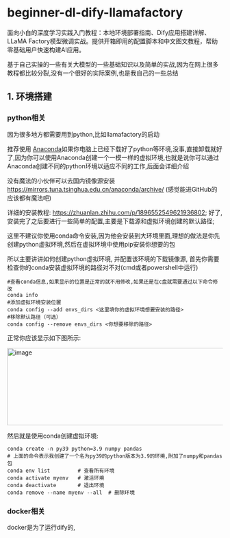 # beginner-dl-dify-llamafactory
面向小白的深度学习实践入门教程：本地环境部署指南、Dify应用搭建详解、LLaMA Factory模型微调实战。提供开箱即用的配置脚本和中文图文教程，帮助零基础用户快速构建AI应用。

基于自己实操的一些有关大模型的一些基础知识以及简单的实战,因为在网上很多教程都比较分裂,没有一个很好的实际案例,也是我自己的一些总结

## 1. 环境搭建
### python相关
因为很多地方都需要用到python,比如llamafactory的启动

推荐使用 [Anaconda](https://www.anaconda.com/download)如果你电脑上已经下载好了python等环境,没事,直接卸载就好了,因为你可以使用Anaconda创建一个一模一样的虚拟环境,也就是说你可以通过Anaconda创建不同的python环境以适应不同的工作,后面会详细介绍

没有魔法的小伙伴可以去国内镜像源安装 https://mirrors.tuna.tsinghua.edu.cn/anaconda/archive/ (感觉能进GitHub的应该都有魔法吧)

详细的安装教程: https://zhuanlan.zhihu.com/p/1896552549621936802; 好了,安装完了之后要进行一些简单的配置,主要是下载源和虚拟环境创建的默认路径;

这里不建议你使用conda命令安装,因为他会安装到大环境里面,理想的做法是你先创建python虚拟环境,然后在虚拟环境中使用pip安装你想要的包

所以主要讲讲如何创建python虚拟环境, 并配置该环境的下载镜像源, 首先你需要检查你的conda安装虚拟环境的路径对不对(cmd或者powershell中运行)

```shell
#查看conda信息,如果显示的位置是正常的就不用修改,如果还是在c盘就需要通过以下命令修改
conda info  
#添加虚拟环境安装位置
conda config --add envs_dirs <这里填你的虚拟环境想要安装的路径>
#移除默认路径（可选）
conda config --remove envs_dirs <你想要移除的路径>
```
正常你应该显示如下图所示:

<img width="1151" height="180" alt="image" src="https://github.com/user-attachments/assets/86769d35-c0a3-4d6c-98d2-c54f1e8df093" />

然后就是使用conda创建虚拟环境:

```shell
conda create -n py39 python=3.9 numpy pandas
# 上面的命令表示我创建了一个名为py39的python版本为3.9的环境,附加了numpy和pandas包
conda env list         # 查看所有环境
conda activate myenv   # 激活环境
conda deactivate       # 退出环境
conda remove --name myenv --all  # 删除环境
```
### docker相关
docker是为了运行dify的,
